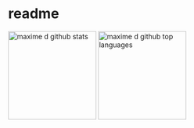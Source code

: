 # readme
<img  height="180em"  src="https://github-readme-stats.vercel.app/api?username=Lejamon&show_icons=true&theme=merko&count_private=true"  alt="maxime d github stats"  />
<img  height="180em"  src="https://github-readme-stats.vercel.app/api/top-langs/?username=Lejamon&theme=merko&layout=compact"  alt="maxime d github top languages"  />
